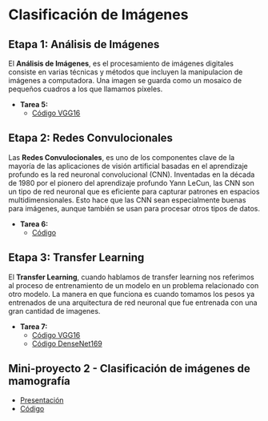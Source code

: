 # **Clasificación de Imágenes** 

## Etapa 1: Análisis de Imágenes
El **Análisis de Imágenes**, es el procesamiento de imágenes digitales consiste en varias técnicas y métodos que incluyen la manipulacion de imágenes a computadora. Una imagen se guarda como un mosaico de pequeños cuadros a los que llamamos píxeles.

- **Tarea 5:**
  - [Código VGG16](https://github.com/Zarcklet/ProcesamientoClasificacionDatos/blob/main/ClasificacionImagenes/Tarea%207.%20Transfer%20Learning%20VGG16.ipynb)


## Etapa 2: Redes Convulocionales
Las **Redes Convulocionales**, es uno de los componentes clave de la mayoría de las aplicaciones de visión artificial basadas en el aprendizaje profundo es la red neuronal convolucional (CNN). Inventadas en la década de 1980 por el pionero del aprendizaje profundo Yann LeCun, las CNN son un tipo de red neuronal que es eficiente para capturar patrones en espacios multidimensionales. Esto hace que las CNN sean especialmente buenas para imágenes, aunque también se usan para procesar otros tipos de datos.

- **Tarea 6:**
  - [Código](https://github.com/Zarcklet/ProcesamientoClasificacionDatos/blob/main/ClasificacionImagenes/Tarea%206.%20Redes%20Convolucionales.ipynb)


## Etapa 3: Transfer Learning
El **Transfer Learning**, cuando hablamos de transfer learning nos referimos al proceso de entrenamiento de un modelo en un problema relacionado con otro modelo. La manera en que funciona es cuando tomamos los pesos ya entrenados de una arquitectura de red neuronal que fue entrenada con una gran cantidad de imagenes.

- **Tarea 7:**
  - [Código VGG16](https://github.com/Zarcklet/ProcesamientoClasificacionDatos/blob/main/ClasificacionImagenes/Tarea%207.%20Transfer%20Learning%20VGG16.ipynb)
  - [Código DenseNet169](https://github.com/Zarcklet/ProcesamientoClasificacionDatos/blob/main/ClasificacionImagenes/Tarea%207.%20Transfer%20Learning%20DenseNet169.ipynb)


## Mini-proyecto 2 - Clasificación de imágenes de mamografía
- [Presentación](https://github.com/Zarcklet/ProcesamientoClasificacionDatos/blob/main/ClasificacionImagenes/Clasificaci%C3%B3n%20de%20im%C3%A1genes%20de%20mamograf%C3%ADas.pdf)
- [Código](https://github.com/Zarcklet/ProcesamientoClasificacionDatos/blob/main/ClasificacionImagenes/Clasificaci%C3%B3n%20de%20im%C3%A1genes%20de%20mamograf%C3%ADas.ipynb)
